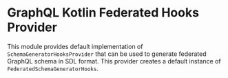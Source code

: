 # GraphQL Kotlin Federated Hooks Provider

This module provides default implementation of `SchemaGeneratorHooksProvider` that can be used to generate federated GraphQL
schema in SDL format. This provider creates a default instance of `FederatedSchemaGeneratorHooks`.
